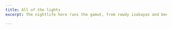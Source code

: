 ```yaml
---
title: All of the lights
excerpt: The nightlife here runs the gamut, from rowdy izakayas and beer bars, to red-light entertainment and the infamous Robot Restaurant.

---
```

